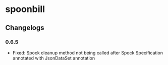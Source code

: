 spoonbill
======

## Changelogs
### 0.6.5
* Fixed: Spock cleanup method not being called after Spock Specification annotated with JsonDataSet annotation



